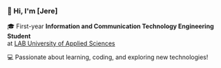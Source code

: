 ### 👋 Hi, I'm [Jere]

🎓 First-year **Information and Communication Technology Engineering Student**  
at [LAB University of Applied Sciences](https://lab.fi)

💻 Passionate about learning, coding, and exploring new technologies!
